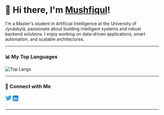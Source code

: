 # 👋 Hi there, I'm <a href="https://mushfiqulislam.me" target="_blank">Mushfiqul</a>!

I'm a Master's student in Artificial Intelligence at the University of Jyväskylä, passionate about building intelligent systems and robust backend solutions. I enjoy working on data-driven applications, smart automation, and scalable architectures.

---

### 📊 My Top Languages
<img alt="Top Langs" src="https://github-readme-stats.vercel.app/api/top-langs/?username=mushfiqulIslam&langs_count=6&card_width=500&title_color=8E2828&bg_color=717166&text_color=bbb3ae&layout=compact" />

---

### 🔗 Connect with Me

<a href="https://twitter.com/_mushfiqulIslam">
  <img align="left" alt="Twitter" width="22px" src="https://raw.githubusercontent.com/mushfiqulIslam/mushfiqulIslam/main/twitter.svg" />
</a>
<a href="https://www.linkedin.com/in/mushfiqul-islam-chowdhury">
  <img align="left" alt="LinkedIn" width="24px" src="https://raw.githubusercontent.com/mushfiqulIslam/mushfiqulIslam/main/linkedin.svg" />
</a>

<br/><br/>

---

<!--### GitHub stats card
![Mushfiqul's GitHub stats](https://github-readme-stats.vercel.app/api?username=mushfiqulIslam&count_private=true&theme=transparent&show_icons=true)
-->
